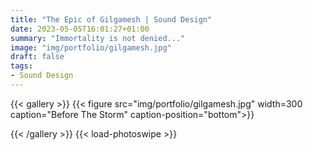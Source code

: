```yaml
---
title: "The Epic of Gilgamesh | Sound Design"
date: 2023-05-05T16:01:27+01:00
summary: "Immortality is not denied..."
image: "img/portfolio/gilgamesh.jpg"
draft: false
tags:
- Sound Design
---
```


{{< gallery >}}
{{< figure src="img/portfolio/gilgamesh.jpg" width=300 caption="Before The Storm" caption-position="bottom">}}


{{< /gallery >}}
 {{< load-photoswipe >}}
